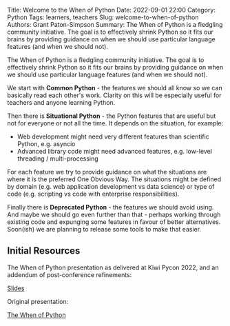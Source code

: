 Title: Welcome to the When of Python
Date: 2022-09-01 22:00
Category: Python
Tags: learners, teachers
Slug: welcome-to-when-of-python
Authors: Grant Paton-Simpson
Summary: The When of Python is a fledgling community initiative.
         The goal is to effectively shrink Python so it fits our brains
         by providing guidance on when we should use particular language features
         (and when we should not).

The When of Python is a fledgling community initiative.
The goal is to effectively shrink Python so it fits our brains
by providing guidance on when we should use particular language features
(and when we should not).

We start with **Common Python** - the features we should all know so we can basically read each other's work.
Clarity on this will be especially useful for teachers and anyone learning Python.

Then there is **Situational Python** - the Python features that are useful
but not for everyone or not all the time. It depends on the situation, for example:

  * Web development might need very different features than scientific Python, e.g. asyncio
  * Advanced library code might need advanced features, e.g. low-level threading / multi-processing

For each feature we try to provide guidance on
what the situations are where it is the preferred One Obvious Way.
The situations might be defined by domain (e.g. web application development vs data science)
or type of code (e.g. scripting vs code with enterprise responsibilities).

Finally there is **Deprecated Python** - the features we should avoid using.
And maybe we should go even further than that - perhaps working through existing code
and expunging some features in favour of better alternatives.
Soon(ish) we are planning to release some tools to make that easier.

Initial Resources
-----------------

The When of Python presentation as delivered at Kiwi Pycon 2022, and an addendum of post-conference refinements:

[Slides](https://lean-python-org.github.io/kiwipycon2022)

Original presentation:

[The When of Python](https://www.youtube.com/watch?v=JnY5MEiqG44)
